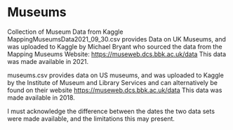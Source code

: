 # Museums
Collection of Museum Data from Kaggle
MappingMuseumsData2021_09_30.csv provides Data on UK Museums, and was uploaded to Kaggle by Michael Bryant
who sourced the data from the Mapping Museums Website: https://museweb.dcs.bbk.ac.uk/data
This data was made available in 2021.

museums.csv provides data on US museums, and was uploaded to Kaggle by the Institute of Museum and Library 
Services and can alternatively be found on their website https://museweb.dcs.bbk.ac.uk/data
This data was made available in 2018.

I must acknowledge the difference between the dates the two data sets were made available, and the limitations
this may present.
